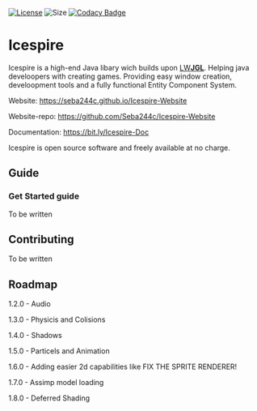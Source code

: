 [![License](https://img.shields.io/github/license/seba244c/icespire)](https://github.com/Seba244c/Icespire/blob/master/LICENSE)
![Size](https://img.shields.io/github/repo-size/Seba244c/Icespire)
[![Codacy Badge](https://api.codacy.com/project/badge/Grade/994f814af8c749d48d0ad49a797c71e7)](https://www.codacy.com/manual/Seba244c/Icespire?utm_source=github.com&amp;utm_medium=referral&amp;utm_content=Seba244c/Icespire&amp;utm_campaign=Badge_Grade)
# Icespire
Icespire is a high-end Java libary wich builds upon [LW**JGL**](https://www.lwjgl.org/). Helping java develoopers with creating games. Providing easy window creation, develoopment tools and a fully functional Entity Component System.

Website: <https://seba244c.github.io/Icespire-Website>

Website-repo: <https://github.com/Seba244c/Icespire-Website>

Documentation: <https://bit.ly/Icespire-Doc>

Icespire is open source software and freely available at no charge.

## Guide
### Get Started guide
To be written

## Contributing
To be written

## Roadmap
1.2.0 - Audio

1.3.0 - Physicis and Colisions

1.4.0 - Shadows

1.5.0 - Particels and Animation

1.6.0 - Adding easier 2d capabilities like FIX THE SPRITE RENDERER!

1.7.0 - Assimp model loading

1.8.0 - Deferred Shading
